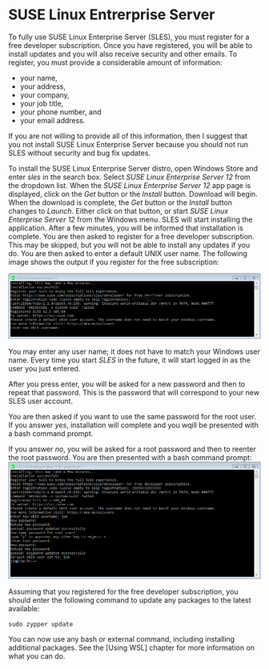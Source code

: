 # SUSE Linux Entrerprise Server
To fully use SUSE Linux Enterprise Server (SLES), you must register for
a free developer subscription. Once you have registered, you
will be able to install updates and you will also receive 
security and other emails. To register, you must provide a
considerable amount of information:
- your name,
- your address,
- your company,
- your job title,
- your phone number, and
- your email address.

If you are not willing to provide all of this information, then
I suggest that you not install SUSE Linux Enterprise Server
because you should not run SLES without security and bug fix
updates.

To install the SUSE Linux Enterprise Server distro, open Windows
Store and enter
*sles* in the search box. Select *SUSE Linux Enterprise Server 12*
from the
dropdown list. When the *SUSE Linux Enterprise Server 12* app page 
is displayed,
click on the *Get* button or the *Install* button. Download will begin.
When the download is complete, the *Get* button or the *Install* button
changes to *Launch*. Either click on that button,
or start *SUSE Linux Enterprise Server 12* from the Windows menu.
SLES will start
installing the application. After a few minutes, you
will be informed that installation is complete. You are then
asked to register for a free developer subscription. This may
be skipped, but you will not be able to install any updates if
you do. You are then asked to enter a default UNIX user name.
The following image shows the output if you register for
the free subscription:

![](images/SLESusername.png)

You may enter any user name; it does not have to match
your Windows user name. Every time you start *SLES* in the
future, it will start logged in as the user you just entered.

After you press enter, you will be asked for a new
password and then to repeat that password. This is the
password that will correspond to your new SLES user
account.

You are then asked if you want to use the same password
for the root user. If you answer *yes*, installation will 
complete and you wqill be presented with a bash command
prompt.

If you answer *no*, you will be asked for a root password
and then to reenter the root password. You are then presented
with a bash command prompt:
![](images/SLESinstallationcomplete.png)

Assuming that you registered for the free developer
subscription, you should enter the following command
to update any packages to the latest available:

```
sudo zypper update
```

You can now use any bash or external command, including
installing additional packages. See the
[Using WSL] chapter for more information on what you
can do.